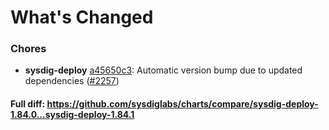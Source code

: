 # What's Changed

### Chores
- **sysdig-deploy** [a45650c3](https://github.com/sysdiglabs/charts/commit/a45650c3c3e66d8fde6e9bfcea16bbaab969ca49): Automatic version bump due to updated dependencies ([#2257](https://github.com/sysdiglabs/charts/issues/2257))
#### Full diff: https://github.com/sysdiglabs/charts/compare/sysdig-deploy-1.84.0...sysdig-deploy-1.84.1
